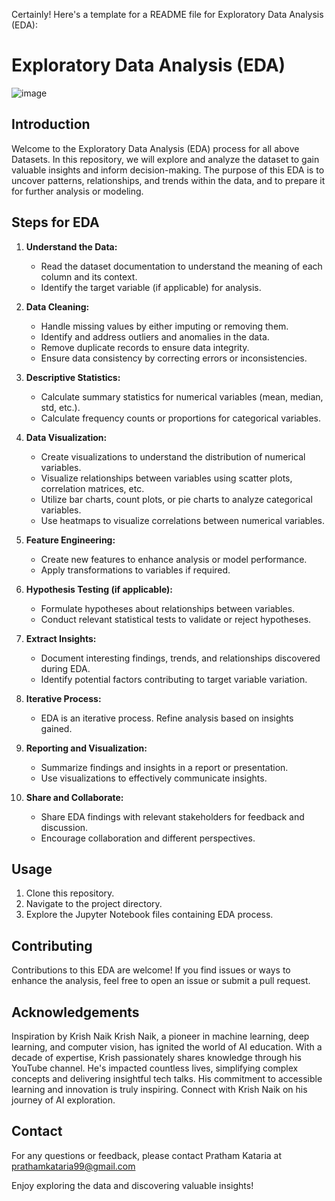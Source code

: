 Certainly! Here's a template for a README file for Exploratory Data Analysis (EDA):

# Exploratory Data Analysis (EDA) 

![image](https://github.com/ipratham7/EDA/assets/64377030/fd273a97-d049-4c2a-816d-c6bd36179a61)

## Introduction
Welcome to the Exploratory Data Analysis (EDA) process for all above Datasets. In this repository, we will explore and analyze the  dataset to gain valuable insights and inform decision-making. The purpose of this EDA is to uncover patterns, relationships, and trends within the data, and to prepare it for further analysis or modeling.

## Steps for EDA
1. **Understand the Data:**
   - Read the dataset documentation to understand the meaning of each column and its context.
   - Identify the target variable (if applicable) for analysis.

2. **Data Cleaning:**
   - Handle missing values by either imputing or removing them.
   - Identify and address outliers and anomalies in the data.
   - Remove duplicate records to ensure data integrity.
   - Ensure data consistency by correcting errors or inconsistencies.

3. **Descriptive Statistics:**
   - Calculate summary statistics for numerical variables (mean, median, std, etc.).
   - Calculate frequency counts or proportions for categorical variables.

4. **Data Visualization:**
   - Create visualizations to understand the distribution of numerical variables.
   - Visualize relationships between variables using scatter plots, correlation matrices, etc.
   - Utilize bar charts, count plots, or pie charts to analyze categorical variables.
   - Use heatmaps to visualize correlations between numerical variables.

5. **Feature Engineering:**
   - Create new features to enhance analysis or model performance.
   - Apply transformations to variables if required.

6. **Hypothesis Testing (if applicable):**
   - Formulate hypotheses about relationships between variables.
   - Conduct relevant statistical tests to validate or reject hypotheses.

7. **Extract Insights:**
   - Document interesting findings, trends, and relationships discovered during EDA.
   - Identify potential factors contributing to target variable variation.

8. **Iterative Process:**
   - EDA is an iterative process. Refine analysis based on insights gained.

9. **Reporting and Visualization:**
   - Summarize findings and insights in a report or presentation.
   - Use visualizations to effectively communicate insights.

10. **Share and Collaborate:**
    - Share EDA findings with relevant stakeholders for feedback and discussion.
    - Encourage collaboration and different perspectives.

## Usage
1. Clone this repository.
2. Navigate to the project directory.
3. Explore the Jupyter Notebook files containing EDA process.

## Contributing
Contributions to this EDA are welcome! If you find issues or ways to enhance the analysis, feel free to open an issue or submit a pull request.

## Acknowledgements
Inspiration by Krish Naik
Krish Naik, a pioneer in machine learning, deep learning, and computer vision, has ignited the world of AI education. With a decade of expertise, Krish passionately shares knowledge through his YouTube channel. He's impacted countless lives, simplifying complex concepts and delivering insightful tech talks. His commitment to accessible learning and innovation is truly inspiring. Connect with Krish Naik on his journey of AI exploration.

## Contact
For any questions or feedback, please contact Pratham Kataria at prathamkataria99@gmail.com

Enjoy exploring the data and discovering valuable insights!
